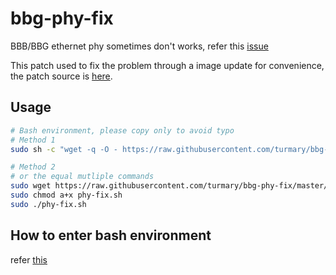 # bbg-phy-fix

BBB/BBG ethernet phy sometimes don't works, refer this [issue](https://github.com/RobertCNelson/Bootloader-Builder/issues/10)

This patch used to fix the problem through a image update for convenience, 
the patch source is [here](https://github.com/turmary/Bootloader-Builder/commit/328b721d2a3bb5d15c2cd07fb9ffb5be0606d6c8).

## Usage
```bash
# Bash environment, please copy only to avoid typo
# Method 1
sudo sh -c "wget -q -O - https://raw.githubusercontent.com/turmary/bbg-phy-fix/master/phy-fix.sh | bash"

# Method 2
# or the equal mutliple commands
sudo wget https://raw.githubusercontent.com/turmary/bbg-phy-fix/master/phy-fix.sh
sudo chmod a+x phy-fix.sh
sudo ./phy-fix.sh
```

## How to enter bash environment
refer [this](https://elinux.org/Beagleboard:Terminal_Shells#PuTTy)

